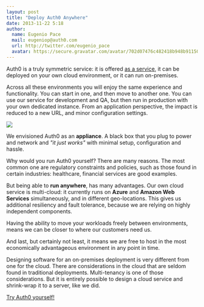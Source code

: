 ```yaml
---
layout: post
title: "Deploy Auth0 Anywhere"
date: 2013-11-22 5:18
author:
  name: Eugenio Pace
  mail: eugeniop@auth0.com
  url: http://twitter.com/eugenio_pace
  avatar: https://secure.gravatar.com/avatar/702d07476c482418b948b911504137a5?s=60
---
```



Auth0 is a truly symmetric service: it is offered [as a service](https://app.auth0.com), it can be deployed on your own cloud environment, or it can run on-premises.

Across all these environments you will enjoy the same experience and functionality. You can start in one, and then move to another one. You can use our service for development and QA, but then run in production with your own dedicated instance. From an application perspective, the impact is reduced to a new URL, and minor configuration settings.

![](https://s3.amazonaws.com/blog.auth0.com/img/ascii-art.png)

<!-- more -->

We envisioned Auth0 as an __appliance__. A black box that you plug to power and network and _"it just works"_ with minimal setup, configuration and hassle.

Why would you run Auth0 yourself? There are many reasons. The most common one are regulatory constraints and policies, such as those found in certain industries: healthcare, financial services are good examples.

But being able to __run anywhere__, has many advantages. Our own cloud service is multi-cloud: it currently runs on __Azure__ and __Amazon Web Services__ simultaneously, and in different geo-locations. This gives us additional resiliency and fault tolerance, because we are relying on highly independent components.

Having the ability to move your workloads freely between environments, means we can be closer to where our customers need us.

And last, but certainly not least, it means we are free to host in the most economically advantageous environment in any point in time.

Designing software for an on-premises deployment is very different from one for the cloud. There are considerations in the cloud that are seldom found in traditional deployments. Multi-tenancy is one of those considerations. But it is entirely possible to design a cloud service and shrink-wrap it to a server, like we did.



[Try Auth0 yourself!](https://auth0.com)

